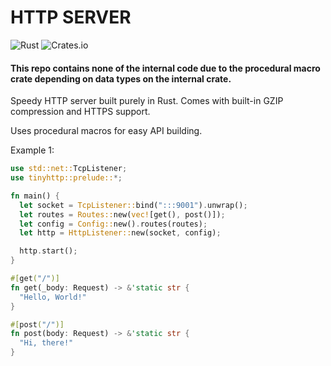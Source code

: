 # HTTP SERVER

![Rust](https://github.com/mateocabanal/tinyhttp/actions/workflows/rust.yml/badge.svg?branch=main)
![Crates.io](https://img.shields.io/crates/d/tinyhttp?color=purple&logo=cargo&style=for-the-badge)

#### This repo contains none of the internal code due to the procedural macro crate depending on data types on the internal crate.

Speedy HTTP server built purely in Rust. Comes with built-in GZIP compression and HTTPS support.

Uses procedural macros for easy API building.

Example 1:

```rust
use std::net::TcpListener;
use tinyhttp::prelude::*;

fn main() {
  let socket = TcpListener::bind(":::9001").unwrap();
  let routes = Routes::new(vec![get(), post()]);
  let config = Config::new().routes(routes);
  let http = HttpListener::new(socket, config);

  http.start();
}

#[get("/")]
fn get(_body: Request) -> &'static str {
  "Hello, World!"
}

#[post("/")]
fn post(body: Request) -> &'static str {
  "Hi, there!"
}
```
